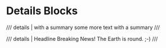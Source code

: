 # Details Blocks

/// details | with a summary
some more text with a summary
///

/// details | Headline
Breaking News! The Earth is round. ;-)
///